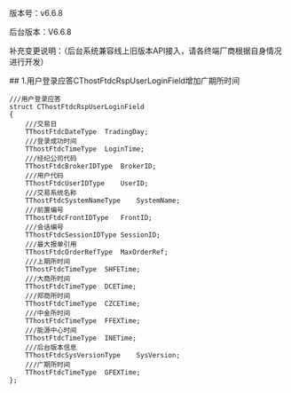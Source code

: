 <p>版本号：v6.6.8</p>
<p>后台版本：V6.6.8</p>
<p>补充变更说明：（后台系统兼容线上旧版本API接入，请各终端厂商根据自身情况进行开发）</p>
<span class="anchor" id="a9814a37-608d-4ffe-b2a1-8f2fe693838d"></span>
## 1.用户登录应答CThostFtdcRspUserLoginField增加广期所时间
<pre><code>///用户登录应答
struct CThostFtdcRspUserLoginField
{
    ///交易日
    TThostFtdcDateType  TradingDay;
    ///登录成功时间
    TThostFtdcTimeType  LoginTime;
    ///经纪公司代码
    TThostFtdcBrokerIDType  BrokerID;
    ///用户代码
    TThostFtdcUserIDType    UserID;
    ///交易系统名称
    TThostFtdcSystemNameType    SystemName;
    ///前置编号
    TThostFtdcFrontIDType   FrontID;
    ///会话编号
    TThostFtdcSessionIDType SessionID;
    ///最大报单引用
    TThostFtdcOrderRefType  MaxOrderRef;
    ///上期所时间
    TThostFtdcTimeType  SHFETime;
    ///大商所时间
    TThostFtdcTimeType  DCETime;
    ///郑商所时间
    TThostFtdcTimeType  CZCETime;
    ///中金所时间
    TThostFtdcTimeType  FFEXTime;
    ///能源中心时间
    TThostFtdcTimeType  INETime;
    ///后台版本信息
    TThostFtdcSysVersionType    SysVersion;
    ///广期所时间
    TThostFtdcTimeType  GFEXTime;
};
</code></pre>
